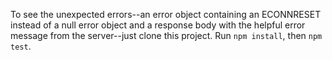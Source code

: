 To see the unexpected errors--an error object containing an ECONNRESET instead of a null error object and
a response body with the helpful error message from the server--just clone this project. Run ```npm install```, then ```npm test```.
